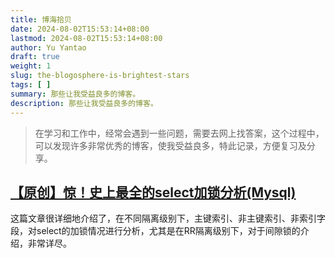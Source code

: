 ```yaml
---
title: 博海拾贝
date: 2024-08-02T15:53:14+08:00
lastmod: 2024-08-02T15:53:14+08:00
author: Yu Yantao
draft: true
weight: 1
slug: the-blogosphere-is-brightest-stars
tags: [ ]
summary: 那些让我受益良多的博客。
description: 那些让我受益良多的博客。
---
```


> 在学习和工作中，经常会遇到一些问题，需要去网上找答案，这个过程中，可以发现许多非常优秀的博客，使我受益良多，特此记录，方便复习及分享。

## [【原创】惊！史上最全的select加锁分析(Mysql)](https://www.cnblogs.com/rjzheng/p/9950951.html)
这篇文章很详细地介绍了，在不同隔离级别下，主键索引、非主键索引、非索引字段，对select的加锁情况进行分析，尤其是在RR隔离级别下，对于间隙锁的介绍，非常详尽。